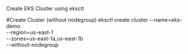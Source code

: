 Create EKS Cluster using eksctl

#Create Cluster (without nodegroup)
eksctl create cluster --name=eks-demo \
                      --region=us-east-1 \
                      --zones=us-east-1a,us-east-1b \
                      --without-nodegroup 

